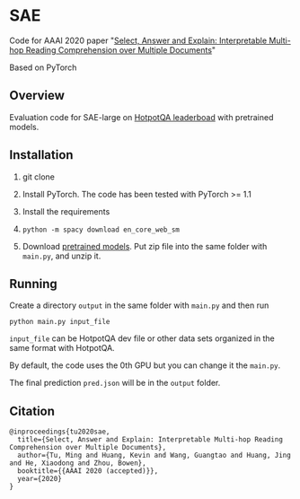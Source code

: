 # SAE
Code for AAAI 2020 paper "[Select, Answer and Explain: Interpretable Multi-hop Reading Comprehension over Multiple Documents](https://arxiv.org/abs/1911.00484)"

Based on PyTorch

## Overview
Evaluation code for SAE-large on [HotpotQA leaderboad](https://hotpotqa.github.io/) with pretrained models. 

## Installation
1. git clone

2. Install PyTorch. The code has been tested with PyTorch >= 1.1

2. Install the requirements

3. `python -m spacy download en_core_web_sm`

4. Download [pretrained models](https://drive.google.com/open?id=1Eqgi0SYB9XRHkuMyjFpeYI_MWZ7GCNTt). Put zip file into the same folder with `main.py`, and unzip it.

## Running
Create a directory `output` in the same folder with `main.py` and then run

```
python main.py input_file
```

`input_file` can be HotpotQA dev file or other data sets organized in the same format with HotpotQA.

By default, the code uses the 0th GPU but you can change it the `main.py`.

The final prediction `pred.json` will be in the `output` folder.

## Citation
```
@inproceedings{tu2020sae,
  title={Select, Answer and Explain: Interpretable Multi-hop Reading Comprehension over Multiple Documents},
  author={Tu, Ming and Huang, Kevin and Wang, Guangtao and Huang, Jing and He, Xiaodong and Zhou, Bowen},
  booktitle={{AAAI 2020 (accepted)}},
  year={2020}
}
```
